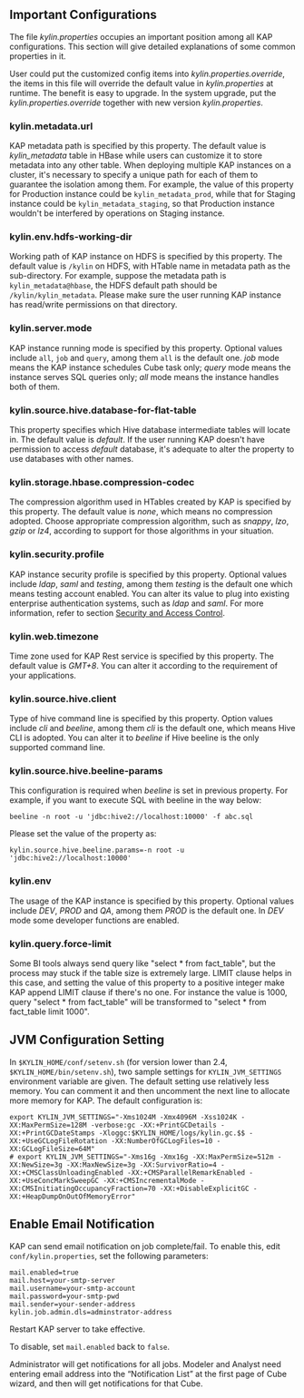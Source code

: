 ## Important Configurations
The file *kylin.properties* occupies an important position among all KAP configurations. This section will give detailed explanations of some common properties in it. 

User could put the customized config items into *kylin.properties.override*, the items in this file will override the default value in *kylin.properties* at runtime. The benefit is easy to upgrade. In the system upgrade, put the *kylin.properties.override* together with new version *kylin.properties*. 

### kylin.metadata.url
KAP metadata path is specified by this property. The default value is *kylin_metadata* table in HBase while users can customize it to store metadata into any other table. When deploying multiple KAP instances on a cluster, it's necessary to specify a unique path for each of them to guarantee the isolation among them. For example, the value of this property for Production instance could be `kylin_metadata_prod`, while that for Staging instance could be `kylin_metadata_staging`, so that Production instance wouldn't be interfered by operations on Staging instance. 

### kylin.env.hdfs-working-dir
Working path of KAP instance on HDFS is specified by this property. The default value is `/kylin` on HDFS, with HTable name in metadata path as the sub-directory. For example, suppose the metadata path is ``kylin_metadata@hbase``, the HDFS default path should be `/kylin/kylin_metadata`. Please make sure the user running KAP instance has read/write permissions on that directory. 

### kylin.server.mode
KAP instance running mode is specified by this property. Optional values include `all`, `job` and `query`, among them `all` is the default one. *job* mode means the KAP instance schedules Cube task only; *query* mode means the instance serves SQL queries only; *all* mode means the instance handles both of them.

### kylin.source.hive.database-for-flat-table
This property specifies which Hive database intermediate tables will locate in. The default value is *default*. If the user running KAP doesn't have permission to access *default* database, it's adequate to alter the property to use databases with other names. 

### kylin.storage.hbase.compression-codec
The compression algorithm used in HTables created by KAP is specified by this property. The default value is *none*, which means no compression adopted. Choose appropriate compression algorithm, such as *snappy*, *lzo*, *gzip* or *lz4*, according to support for those algorithms in your situation. 

### kylin.security.profile
KAP instance security profile is specified by this property. Optional values include *ldap*, *saml* and *testing*, among them *testing* is the default one which means testing account enabled. You can alter its value to plug into existing enterprise authentication systems, such as *ldap* and *saml*. For more information, refer to section [Security and Access Control](../security/README.md). 

### kylin.web.timezone
Time zone used for KAP Rest service is specified by this property. The default value is *GMT+8*. You can alter it according to the requirement of your applications. 

### kylin.source.hive.client
Type of hive command line is specified by this property. Option values include  *cli* and *beeline*, among them *cli* is the default one, which means Hive CLI is adopted. You can alter it to *beeline* if Hive beeline is the only supported command line. 

### kylin.source.hive.beeline-params
This configuration is required when *beeline* is set in previous property. For example, if you want to execute SQL with beeline in the way below:
```
beeline -n root -u 'jdbc:hive2://localhost:10000' -f abc.sql
```

Please set the value of the property as:
```
kylin.source.hive.beeline.params=-n root -u 'jdbc:hive2://localhost:10000'
```

### kylin.env
The usage of the KAP instance is specified by this property. Optional values include *DEV*, *PROD* and *QA*, among them *PROD* is the default one. In *DEV* mode some developer functions are enabled. 

### kylin.query.force-limit
Some BI tools always send query like "select \* from fact\_table", but the process may stuck if the table size is extremely large. LIMIT clause helps in this case, and setting the value of this property to a positive integer make KAP append LIMIT clause if there's no one. For instance the value is 1000, query "select \* from fact\_table" will be transformed to "select \* from fact\_table limit 1000".


## JVM Configuration Setting

In `$KYLIN_HOME/conf/setenv.sh` (for version lower than 2.4, `$KYLIN_HOME/bin/setenv.sh`), two sample settings for `KYLIN_JVM_SETTINGS` environment variable are given. The default setting use relatively less memory. You can comment it and then uncomment the next line to allocate more memory for KAP. The default configuration is: 

```
export KYLIN_JVM_SETTINGS="-Xms1024M -Xmx4096M -Xss1024K -XX:MaxPermSize=128M -verbose:gc -XX:+PrintGCDetails -XX:+PrintGCDateStamps -Xloggc:$KYLIN_HOME/logs/kylin.gc.$$ -XX:+UseGCLogFileRotation -XX:NumberOfGCLogFiles=10 -XX:GCLogFileSize=64M"
# export KYLIN_JVM_SETTINGS="-Xms16g -Xmx16g -XX:MaxPermSize=512m -XX:NewSize=3g -XX:MaxNewSize=3g -XX:SurvivorRatio=4 -XX:+CMSClassUnloadingEnabled -XX:+CMSParallelRemarkEnabled -XX:+UseConcMarkSweepGC -XX:+CMSIncrementalMode -XX:CMSInitiatingOccupancyFraction=70 -XX:+DisableExplicitGC -XX:+HeapDumpOnOutOfMemoryError"
```



## Enable Email Notification

KAP can send email notification on job complete/fail. To enable this, edit `conf/kylin.properties`, set the following parameters: 

```
mail.enabled=true
mail.host=your-smtp-server
mail.username=your-smtp-account
mail.password=your-smtp-pwd
mail.sender=your-sender-address
kylin.job.admin.dls=adminstrator-address
```

Restart KAP server to take effective. 

To disable, set `mail.enabled` back to `false`.

Administrator will get notifications for all jobs. Modeler and Analyst need entering email address into the “Notification List” at the first page of Cube wizard, and then will get notifications for that Cube.
